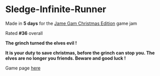 # Sledge-Infinite-Runner
Made in **5 days** for the [Jame Gam Christmas Edition](https://itch.io/jam/jame-gam-christmas-edition/rate/1849863) game jam

Rated **#36** overall

**The grinch turned the elves evil !**

**It is your duty to save christmas, before the grinch can stop you. The elves are no longer you friends. Beware and good luck !**

Game page [here](https://r-c137.itch.io/how-santa-saved-christmas)
